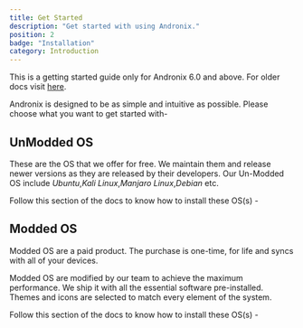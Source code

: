 ```yaml
---
title: Get Started 
description: "Get started with using Andronix."
position: 2 
badge: "Installation"
category: Introduction
---
```


<alert type="warning">This is a getting started guide only for Andronix 6.0 and above. For older docs
visit [here](https://docs.andronix.app).</alert>

Andronix is designed to be as simple and intuitive as possible. Please choose what you want to get started with-

## UnModded OS

These are the OS that we offer for free. We maintain them and release newer versions as they are released by their
developers. Our Un-Modded OS include *Ubuntu*,*Kali Linux*,*Manjaro Linux*,*Debian* etc.

Follow this section of the docs to know how to install these OS(s) - []()

## Modded OS

<alert type="info">Modded OS are a paid product. The purchase is one-time, for life and syncs with all of your
devices.</alert>

Modded OS are modified by our team to achieve the maximum performance. We ship it with all the essential software
pre-installed. Themes and icons are selected to match every element of the system.

Follow this section of the docs to know how to install these OS(s) - []()